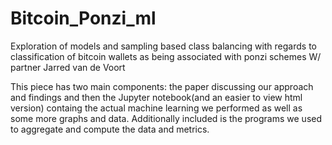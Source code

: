 # Bitcoin_Ponzi_ml
Exploration of models and sampling based class balancing with regards to classification of bitcoin wallets as being associated with 
ponzi schemes W/ partner Jarred van de Voort

This piece has two main components: the paper discussing our approach and findings and then the Jupyter notebook(and an easier to view html version) containg the actual machine learning we performed
as well as some more graphs and data. Additionally included is the programs we used to aggregate and compute the data and metrics.
